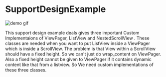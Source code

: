 # SupportDesignExample

![demo gif](http://i.stack.imgur.com/qKeaF.gif)

This support design example deals gives three important Custom Implementaions of ViewPager, ListView and NestedScrollView . These classes are needed when you want to put ListView inside a ViewPager which is inside a ScrollView. The problem is that View within a ScrollView should have a fixed height. So we can't just do wrap_content on ViewPager. Also a fixed height cannot be given to ViewPager if it contains dynamic content like that from a listview. So We need custom implementations of these three classes. 
